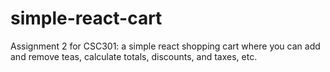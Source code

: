 # simple-react-cart
Assignment 2 for CSC301: a simple react shopping cart where you can add and remove teas, calculate totals, discounts, and taxes, etc.
